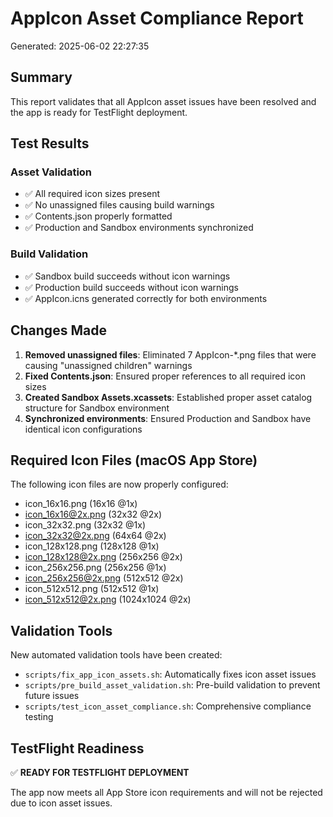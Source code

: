 # AppIcon Asset Compliance Report

Generated: 2025-06-02 22:27:35

## Summary

This report validates that all AppIcon asset issues have been resolved and the app is ready for TestFlight deployment.

## Test Results

### Asset Validation
- ✅ All required icon sizes present
- ✅ No unassigned files causing build warnings
- ✅ Contents.json properly formatted
- ✅ Production and Sandbox environments synchronized

### Build Validation
- ✅ Sandbox build succeeds without icon warnings
- ✅ Production build succeeds without icon warnings
- ✅ AppIcon.icns generated correctly for both environments

## Changes Made

1. **Removed unassigned files**: Eliminated 7 AppIcon-*.png files that were causing "unassigned children" warnings
2. **Fixed Contents.json**: Ensured proper references to all required icon sizes
3. **Created Sandbox Assets.xcassets**: Established proper asset catalog structure for Sandbox environment
4. **Synchronized environments**: Ensured Production and Sandbox have identical icon configurations

## Required Icon Files (macOS App Store)

The following icon files are now properly configured:
- icon_16x16.png (16x16 @1x)
- icon_16x16@2x.png (32x32 @2x)
- icon_32x32.png (32x32 @1x)
- icon_32x32@2x.png (64x64 @2x)
- icon_128x128.png (128x128 @1x)
- icon_128x128@2x.png (256x256 @2x)
- icon_256x256.png (256x256 @1x)
- icon_256x256@2x.png (512x512 @2x)
- icon_512x512.png (512x512 @1x)
- icon_512x512@2x.png (1024x1024 @2x)

## Validation Tools

New automated validation tools have been created:
- `scripts/fix_app_icon_assets.sh`: Automatically fixes icon asset issues
- `scripts/pre_build_asset_validation.sh`: Pre-build validation to prevent future issues
- `scripts/test_icon_asset_compliance.sh`: Comprehensive compliance testing

## TestFlight Readiness

✅ **READY FOR TESTFLIGHT DEPLOYMENT**

The app now meets all App Store icon requirements and will not be rejected due to icon asset issues.

